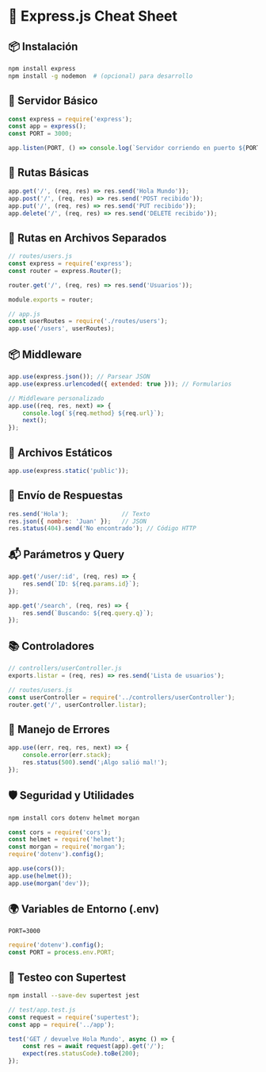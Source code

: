 
# 🚀 Express.js Cheat Sheet

## 📦 Instalación
```bash
npm install express
npm install -g nodemon  # (opcional) para desarrollo
```

## 🚀 Servidor Básico
```javascript
const express = require('express');
const app = express();
const PORT = 3000;

app.listen(PORT, () => console.log(`Servidor corriendo en puerto ${PORT}`));
```

## 🧭 Rutas Básicas
```javascript
app.get('/', (req, res) => res.send('Hola Mundo'));
app.post('/', (req, res) => res.send('POST recibido'));
app.put('/', (req, res) => res.send('PUT recibido'));
app.delete('/', (req, res) => res.send('DELETE recibido'));
```

## 📂 Rutas en Archivos Separados
```javascript
// routes/users.js
const express = require('express');
const router = express.Router();

router.get('/', (req, res) => res.send('Usuarios'));

module.exports = router;

// app.js
const userRoutes = require('./routes/users');
app.use('/users', userRoutes);
```

## 📦 Middleware
```javascript
app.use(express.json()); // Parsear JSON
app.use(express.urlencoded({ extended: true })); // Formularios

// Middleware personalizado
app.use((req, res, next) => {
    console.log(`${req.method} ${req.url}`);
    next();
});
```

## 📁 Archivos Estáticos
```javascript
app.use(express.static('public'));
```

## 📄 Envío de Respuestas
```javascript
res.send('Hola');               // Texto
res.json({ nombre: 'Juan' });   // JSON
res.status(404).send('No encontrado'); // Código HTTP
```

## 📬 Parámetros y Query
```javascript
app.get('/user/:id', (req, res) => {
    res.send(`ID: ${req.params.id}`);
});

app.get('/search', (req, res) => {
    res.send(`Buscando: ${req.query.q}`);
});
```

## 📚 Controladores
```javascript
// controllers/userController.js
exports.listar = (req, res) => res.send('Lista de usuarios');

// routes/users.js
const userController = require('../controllers/userController');
router.get('/', userController.listar);
```

## 🧪 Manejo de Errores
```javascript
app.use((err, req, res, next) => {
    console.error(err.stack);
    res.status(500).send('¡Algo salió mal!');
});
```

## 🛡️ Seguridad y Utilidades
```bash
npm install cors dotenv helmet morgan
```

```javascript
const cors = require('cors');
const helmet = require('helmet');
const morgan = require('morgan');
require('dotenv').config();

app.use(cors());
app.use(helmet());
app.use(morgan('dev'));
```

## 🌍 Variables de Entorno (.env)
```
PORT=3000
```

```javascript
require('dotenv').config();
const PORT = process.env.PORT;
```

## 🧪 Testeo con Supertest
```bash
npm install --save-dev supertest jest
```

```javascript
// test/app.test.js
const request = require('supertest');
const app = require('../app');

test('GET / devuelve Hola Mundo', async () => {
    const res = await request(app).get('/');
    expect(res.statusCode).toBe(200);
});
```
